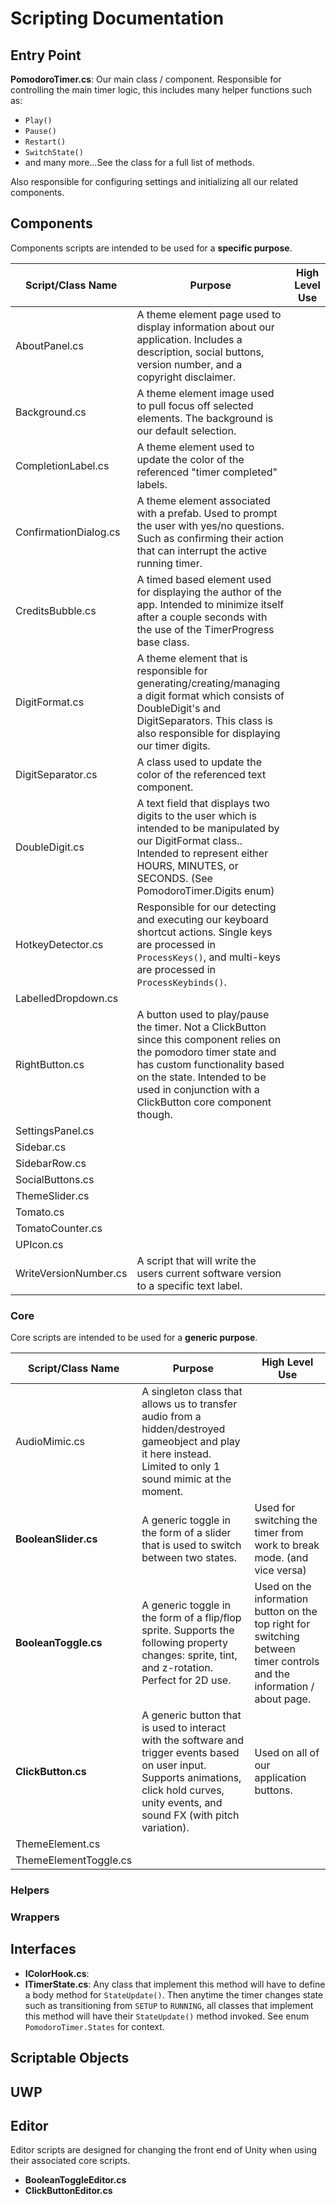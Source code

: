 # Scripting Documentation
## Entry Point
**PomodoroTimer.cs**: Our main class / component.
Responsible for controlling the main timer logic, this includes many helper functions such as:
- `Play()`
- `Pause()`
- `Restart()`
- `SwitchState()`
- and many more...See the class for a full list of methods.

Also responsible for configuring settings and initializing all our related components.

## Components
Components scripts are intended to be used for a **specific purpose**.

| Script/Class Name     | Purpose                                                                                                                                                                                                                                        | High Level Use |
| --------------------- | ---------------------------------------------------------------------------------------------------------------------------------------------------------------------------------------------------------------------------------------------- | -------------- |
| AboutPanel.cs         | A theme element page used to display information about our application. Includes a description, social buttons, version number, and a copyright disclaimer.                                                                                    |                |
| Background.cs         | A theme element image used to pull focus off selected elements. The background is our default selection.                                                                                                                                       |                |
| CompletionLabel.cs    | A theme element used to update the color of the referenced "timer completed" labels.                                                                                                                                                           |                |
| ConfirmationDialog.cs | A theme element associated with a prefab. Used to prompt the user with yes/no questions. Such as confirming their action that can interrupt the active running timer.                                                                          |                |
| CreditsBubble.cs      | A timed based element used for displaying the author of the app. Intended to minimize itself after a couple seconds with the use of the TimerProgress base class.                                                                              |                |
| DigitFormat.cs        | A theme element that is responsible for generating/creating/managing a digit format which consists of DoubleDigit's and DigitSeparators. This class is also responsible for displaying our timer digits.                                       |                |
| DigitSeparator.cs     | A class used to update the color of the referenced text component.                                                                                                                                                                             |                |
| DoubleDigit.cs        | A text field that displays two digits to the user which is intended to be manipulated by our DigitFormat class.. Intended to represent either HOURS, MINUTES, or SECONDS. (See PomodoroTimer.Digits enum)                                      |                |
| HotkeyDetector.cs     | Responsible for our detecting and executing our keyboard shortcut actions. Single keys are processed in `ProcessKeys()`, and multi-keys are processed in `ProcessKeybinds()`.                                                                  |                |
| LabelledDropdown.cs   |                                                                                                                                                                                                                                                |                |
| RightButton.cs        | A button used to play/pause the timer. Not a ClickButton since this component relies on the pomodoro timer state and has custom functionality based on the state. Intended to be used in conjunction with a ClickButton core component though. |                |
| SettingsPanel.cs      |                                                                                                                                                                                                                                                |                |
| Sidebar.cs            |                                                                                                                                                                                                                                                |                |
| SidebarRow.cs         |                                                                                                                                                                                                                                                |                |
| SocialButtons.cs      |                                                                                                                                                                                                                                                |                |
| ThemeSlider.cs        |                                                                                                                                                                                                                                                |                |
| Tomato.cs             |                                                                                                                                                                                                                                                |                |
| TomatoCounter.cs      |                                                                                                                                                                                                                                                |                |
| UPIcon.cs             |                                                                                                                                                                                                                                                |                |
| WriteVersionNumber.cs | A script that will write the users current software version to a specific text label.                                                                                                                                                          |                |


### Core
Core scripts are intended to be used for a **generic purpose**.

| Script/Class Name     | Purpose                                                                                                                                                                                        | High Level Use                                                                                                         |
| --------------------- | ---------------------------------------------------------------------------------------------------------------------------------------------------------------------------------------------- | ---------------------------------------------------------------------------------------------------------------------- |
| AudioMimic.cs         | A singleton class that allows us to transfer audio from a hidden/destroyed gameobject and play it here instead. Limited to only 1 sound mimic at the moment.                                   |                                                                                                                        |
| **BooleanSlider.cs**  | A generic toggle in the form of a slider that is used to switch between two states.                                                                                                            | Used for switching the timer from work to break mode. (and vice versa)                                                 |
| **BooleanToggle.cs**  | A generic toggle in the form of a flip/flop sprite. Supports the following property changes: sprite, tint, and z-rotation. Perfect for 2D use.                                                 | Used on the information button on the top right for switching between timer controls and the information / about page. |
| **ClickButton.cs**    | A generic button that is used to interact with the software and trigger events based on user input. Supports animations, click hold curves, unity events, and sound FX (with pitch variation). | Used on all of our application buttons.                                                                                |
| ThemeElement.cs       |                                                                                                                                                                                                |                                                                                                                        |
| ThemeElementToggle.cs |                                                                                                                                                                                                |                                                                                                                        |

### Helpers
### Wrappers

## Interfaces
- **IColorHook.cs**:
- **ITimerState.cs**: Any class that implement this method will have to define a body method for `StateUpdate()`.  Then anytime the timer changes state such as transitioning from `SETUP` to `RUNNING`, all classes that implement this method will have their `StateUpdate()` method invoked. See enum `PomodoroTimer.States` for context.
## Scriptable Objects
## UWP

## Editor
Editor scripts are designed for changing the front end of Unity when using their associated core scripts.
- **BooleanToggleEditor.cs**
- **ClickButtonEditor.cs**